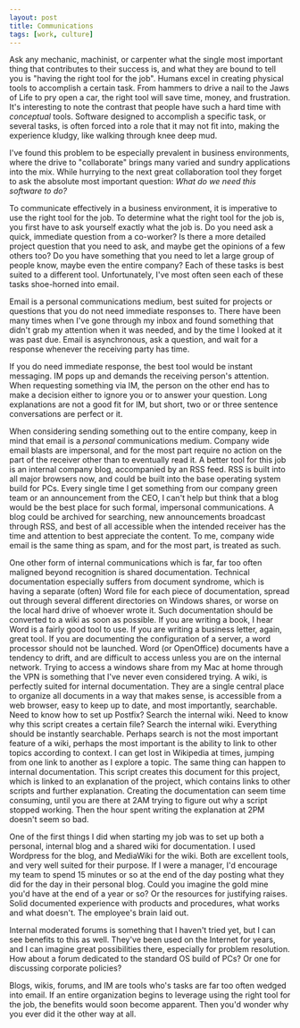 ```yaml
--- 
layout: post
title: Communications
tags: [work, culture]
---
```


Ask any mechanic, machinist, or carpenter what the single most important thing that contributes to their success is, and what they are bound to tell you is "having the right tool for the job".  Humans excel in creating physical tools to accomplish a certain task.  From hammers to drive a nail to the Jaws of Life to pry open a car, the right tool will save time, money, and frustration.  It's interesting to note the contrast that people have such a hard time with <em>conceptual</em> tools.  Software designed to accomplish a specific task, or several tasks, is often forced into a role that it may not fit into, making the experience kludgy, like walking through knee deep mud.  

I've found this problem to be especially prevalent in business environments, where the drive to "collaborate" brings many varied and sundry applications into the mix.  While hurrying to the next great collaboration tool they forget to ask the absolute most important question: <em>What do we need this software to do?</em>  

To communicate effectively in a business environment, it is imperative to use the right tool for the job.  To determine what the right tool for the job is, you first have to ask yourself exactly what the job is.  Do you need ask a quick, immediate question from a co-worker?  Is there a more detailed project question that you need to ask, and maybe get the opinions of a few others too?  Do you have something that you need to let a large group of people know, maybe even the entire company?  Each of these tasks is best suited to a different tool.  Unfortunately, I've most often seen each of these tasks shoe-horned into email.

Email is a personal communications medium, best suited for projects or questions that you do not need immediate responses to.  There have been many times when I've gone through my inbox and found something that didn't grab my attention when it was needed, and by the time I looked at it was past due.  Email is asynchronous, ask a question, and wait for a response whenever the receiving party has time.  

If you do need immediate response, the best tool would be instant messaging.  IM pops up and demands the receiving person's attention.  When requesting something via IM, the person on the other end has to make a decision either to ignore you or to answer your question.  Long explanations are not a good fit for IM, but short, two or or three sentence conversations are perfect or it.  

When considering sending something out to the entire company, keep in mind that email is a *personal* communications medium.  Company wide email blasts are impersonal, and for the most part require no action on the part of the receiver other than to eventually read it.  A better tool for this job is an internal company blog, accompanied by an RSS feed.  RSS is built into all major browsers now, and could be built into the base operating system build for PCs.  Every single time I get something from our company green team or an announcement from the CEO, I can't help but think that a blog would be the best place for such formal, impersonal communications.  A blog could be archived for searching, new announcements broadcast through RSS, and best of all accessible when the intended receiver has the time and attention to best appreciate the content.  To me, company wide email is the same thing as spam, and for the most part, is treated as such.  

One other form of internal communications which is far, far too often maligned beyond recognition is shared documentation.  Technical documentation especially suffers from document syndrome, which is having a separate (often) Word file for each piece of documentation, spread out through several different directories on Windows shares, or worse on the local hard drive of whoever wrote it.  Such documentation should be converted to a wiki as soon as possible.  If you are writing a book, I hear Word is a fairly good tool to use.  If you are writing a business letter, again, great tool.  If you are documenting the configuration of a server, a word processor should not be launched.  Word (or OpenOffice) documents have a tendency to drift, and are difficult to access unless you are on the internal network.  Trying to access a windows share from my Mac at home through the VPN is something that I've never even considered trying.  A wiki, is perfectly suited for internal documentation.  They are a single central place to organize all documents in a way that makes sense, is accessible from a web browser, easy to keep up to date, and most importantly, searchable.  Need to know how to set up Postfix?  Search the internal wiki.  Need to know why this script creates a certain file?  Search the internal wiki.  Everything should be instantly searchable.  Perhaps search is not the most important feature of a wiki, perhaps the most important is the ability to link to other topics according to context.  I can get lost in Wikipedia at times, jumping from one link to another as I explore a topic.  The same thing can happen to internal documentation.  This script creates this document for this project, which is linked to an explanation of the project, which contains links to other scripts and further explanation.  Creating the documentation can seem time consuming, until you are there at 2AM trying to figure out why a script stopped working.  Then the hour spent writing the explanation at 2PM doesn't seem so bad.  

One of the first things I did when starting my job was to set up both a personal, internal blog and a shared wiki for documentation.  I used Wordpress for the blog, and MediaWiki for the wiki.  Both are excellent tools, and very well suited for their purpose.  If I were a manager, I'd encourage my team to spend 15 minutes or so at the end of the day posting what they did for the day in their personal blog.  Could you imagine the gold mine you'd have at the end of a year or so?  Or the resources for  justifying raises.  Solid documented experience with products and procedures, what works and what doesn't.  The employee's brain laid out.  

Internal moderated forums is something that I haven't tried yet, but I can see benefits to this as well.  They've been used on the Internet for years, and I can imagine great possibilities there, especially for problem resolution.  How about a forum dedicated to the standard OS build of PCs?  Or one for discussing corporate policies?  

Blogs, wikis, forums, and IM are tools who's tasks are far too often wedged into email.  If an entire organization begins to leverage using the right tool for the job, the benefits would soon become apparent.  Then you'd wonder why you ever did it the other way at all.  
